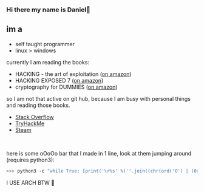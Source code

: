 ### Hi there my name is Daniel👋

## im a
  *  self taught programmer
  *  linux > windows
 
currently I am reading the books:
*  HACKING - the art of exploitation ([on amazon](https://www.amazon.com/-/he/dp/1593271441/ref=sr_1_1?dchild=1&keywords=the+art+of+hacking&qid=1609011565&sr=8-1))
*  HACKING EXPOSED 7 ([on amazon](https://www.amazon.com/-/he/dp/0071780289/ref=sr_1_1?dchild=1&keywords=HACKING+EXPOSED+7&qid=1609011722&sr=8-1))
*  cryptography for DUMMIES ([on amazon](https://www.amazon.com/-/he/dp/0764541889/ref=sr_1_1?dchild=1&keywords=cryptography+for+DUMMIES&qid=1609011778&sr=8-1))

so I am not that active on git hub, because I am busy with personal things and reading those books.

* [Stack Overflow](https://stackoverflow.com/users/9245201/dsal3389#)
* [TryHackMe](https://tryhackme.com/p/dsal3389)
* [Steam](https://steamcommunity.com/id/dsal3389_/)

<br/>

here is some oOoOo bar that I made in 1 line, look at them jumping around (requires python3):
```sh
>>> python3 -c "while True: [print('\r%s' %(''.join((chr(ord('O') | (0x20 if (j-i) % 2 else 0x0))) for j in range(i))), end='') for i in range(100)]"
```

I USE ARCH BTW 🎯

